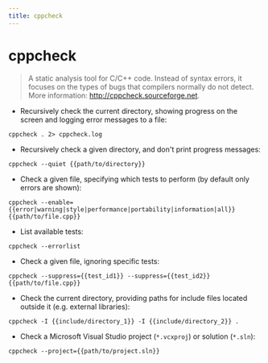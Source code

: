 ```yaml
---
title: cppcheck
---
```

# cppcheck

> A static analysis tool for C/C++ code.
> Instead of syntax errors, it focuses on the types of bugs that compilers normally do not detect.
> More information: <http://cppcheck.sourceforge.net>.

- Recursively check the current directory, showing progress on the screen and logging error messages to a file:

`cppcheck . 2> cppcheck.log`

- Recursively check a given directory, and don't print progress messages:

`cppcheck --quiet {{path/to/directory}}`

- Check a given file, specifying which tests to perform (by default only errors are shown):

`cppcheck --enable={{error|warning|style|performance|portability|information|all}} {{path/to/file.cpp}}`

- List available tests:

`cppcheck --errorlist`

- Check a given file, ignoring specific tests:

`cppcheck --suppress={{test_id1}} --suppress={{test_id2}} {{path/to/file.cpp}}`

- Check the current directory, providing paths for include files located outside it (e.g. external libraries):

`cppcheck -I {{include/directory_1}} -I {{include/directory_2}} .`

- Check a Microsoft Visual Studio project (`*.vcxproj`) or solution (`*.sln`):

`cppcheck --project={{path/to/project.sln}}`
